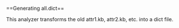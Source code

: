 ==Generating all.dict==

This analyzer transforms the old attr1.kb, attr2.kb, etc. into a dict file.
